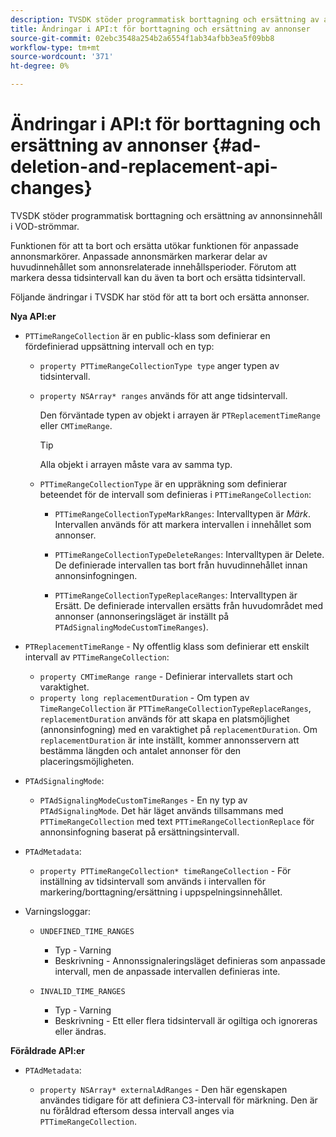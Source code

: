 ```yaml
---
description: TVSDK stöder programmatisk borttagning och ersättning av annonsinnehåll i VOD-strömmar.
title: Ändringar i API:t för borttagning och ersättning av annonser
source-git-commit: 02ebc3548a254b2a6554f1ab34afbb3ea5f09bb8
workflow-type: tm+mt
source-wordcount: '371'
ht-degree: 0%

---
```


# Ändringar i API:t för borttagning och ersättning av annonser {#ad-deletion-and-replacement-api-changes}

TVSDK stöder programmatisk borttagning och ersättning av annonsinnehåll i VOD-strömmar.

Funktionen för att ta bort och ersätta utökar funktionen för anpassade annonsmarkörer. Anpassade annonsmärken markerar delar av huvudinnehållet som annonsrelaterade innehållsperioder. Förutom att markera dessa tidsintervall kan du även ta bort och ersätta tidsintervall.

<!--<a id="section_7A90BFE99F1A4D908D6DDB0B49FA1199"></a>-->

Följande ändringar i TVSDK har stöd för att ta bort och ersätta annonser.

**Nya API:er**

* `PTTimeRangeCollection` är en public-klass som definierar en fördefinierad uppsättning intervall och en typ:

   * `property PTTimeRangeCollectionType type` anger typen av tidsintervall.
   * `property NSArray* ranges` används för att ange tidsintervall.

     Den förväntade typen av objekt i arrayen är `PTReplacementTimeRange` eller `CMTimeRange`.

     >[!TIP]
     >
     >Alla objekt i arrayen måste vara av samma typ.

   * `PTTimeRangeCollectionType` är en uppräkning som definierar beteendet för de intervall som definieras i `PTTimeRangeCollection`:

      * `PTTimeRangeCollectionTypeMarkRanges`: Intervalltypen är *Märk*. Intervallen används för att markera intervallen i innehållet som annonser.

      * `PTTimeRangeCollectionTypeDeleteRanges`: Intervalltypen är Delete. De definierade intervallen tas bort från huvudinnehållet innan annonsinfogningen.
      * `PTTimeRangeCollectionTypeReplaceRanges`: Intervalltypen är Ersätt. De definierade intervallen ersätts från huvudområdet med annonser (annonseringsläget är inställt på `PTAdSignalingModeCustomTimeRanges`).

* `PTReplacementTimeRange` - Ny offentlig klass som definierar ett enskilt intervall av `PTTimeRangeCollection`:

   * `property CMTimeRange range` - Definierar intervallets start och varaktighet.
   * `property long replacementDuration` - Om typen av `TimeRangeCollection` är `PTTimeRangeCollectionTypeReplaceRanges`, `replacementDuration` används för att skapa en platsmöjlighet (annonsinfogning) med en varaktighet på `replacementDuration`. Om `replacementDuration` är inte inställt, kommer annonsservern att bestämma längden och antalet annonser för den placeringsmöjligheten.

* `PTAdSignalingMode`:

   * `PTAdSignalingModeCustomTimeRanges` - En ny typ av `PTAdSignalingMode`. Det här läget används tillsammans med `PTTimeRangeCollection` med text `PTTimeRangeCollectionReplace` för annonsinfogning baserat på ersättningsintervall.

* `PTAdMetadata`:

   * `property PTTimeRangeCollection* timeRangeCollection` - För inställning av tidsintervall som används i intervallen för markering/borttagning/ersättning i uppspelningsinnehållet.

* Varningsloggar:

   * `UNDEFINED_TIME_RANGES`

      * Typ - Varning
      * Beskrivning - Annonssignaleringsläget definieras som anpassade intervall, men de anpassade intervallen definieras inte.

   * `INVALID_TIME_RANGES`

      * Typ - Varning
      * Beskrivning - Ett eller flera tidsintervall är ogiltiga och ignoreras eller ändras.

**Föråldrade API:er**

* `PTAdMetadata`:

   * `property NSArray* externalAdRanges` - Den här egenskapen användes tidigare för att definiera C3-intervall för märkning. Den är nu föråldrad eftersom dessa intervall anges via `PTTimeRangeCollection`.
